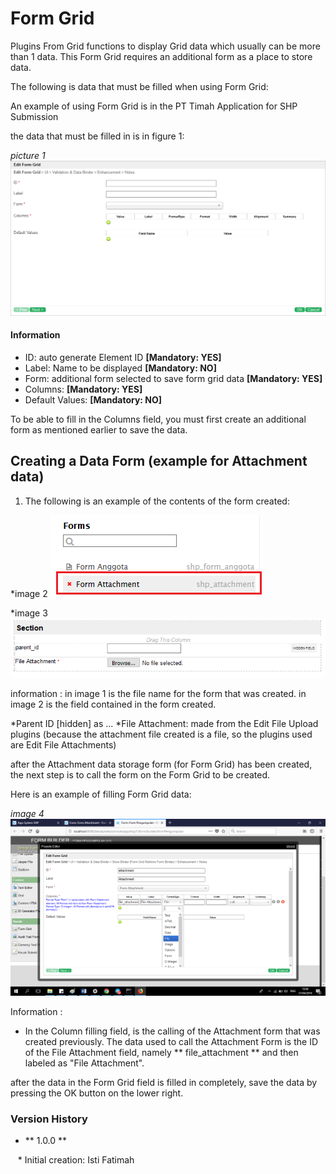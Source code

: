 # Form Grid

Plugins From Grid functions to display Grid data which usually can be more than 1 data.
This Form Grid requires an additional form as a place to store data.

The following is data that must be filled when using Form Grid:

An example of using Form Grid is in the PT Timah Application for SHP Submission

the data that must be filled in is in figure 1:

*picture 1*
<img src="https://raw.githubusercontent.com/kinnara-digital-studio/kecak-workflow/master/docs/assets/formGrid1.png" alt="formGrid" />

#### Information ####
* ID: auto generate Element ID **[Mandatory: YES]**
* Label: Name to be displayed **[Mandatory: NO]**
* Form: additional form selected to save form grid data **[Mandatory: YES]**
* Columns: **[Mandatory: YES]**
* Default Values: **[Mandatory: NO]**

To be able to fill in the Columns field, you must first create an additional form as mentioned earlier to save the data.

## Creating a Data Form (example for Attachment data) ##
1. The following is an example of the contents of the form created:

*image 2
<img src="https://raw.githubusercontent.com/kinnara-digital-studio/kecak-workflow/master/docs/assets/formGrid2.png" alt="formGrid" />

*image 3
<img src="https://raw.githubusercontent.com/kinnara-digital-studio/kecak-workflow/master/docs/assets/formGrid3.png" alt="formGrid" />

information :
in image 1 is the file name for the form that was created.
in image 2 is the field contained in the form created.

*Parent ID [hidden] as ...
*File Attachment: made from the Edit File Upload plugins (because the attachment file created is a file, so the plugins used are Edit File Attachments)

after the Attachment data storage form (for Form Grid) has been created, the next step is to call the form on the Form Grid to be created.

Here is an example of filling Form Grid data:

*image 4*
<img src="https://raw.githubusercontent.com/kinnara-digital-studio/kecak-workflow/master/docs/assets/formGrid4.png" alt="formGrid" />

Information :
* In the Column filling field, is the calling of the Attachment form that was created previously. The data used to call the Attachment Form is the ID of the File Attachment field, namely ** file_attachment ** and then labeled as "File Attachment".

after the data in the Form Grid field is filled in completely, save the data by pressing the OK button on the lower right.

### Version History ###

* ** 1.0.0 **

   * Initial creation: Isti Fatimah
